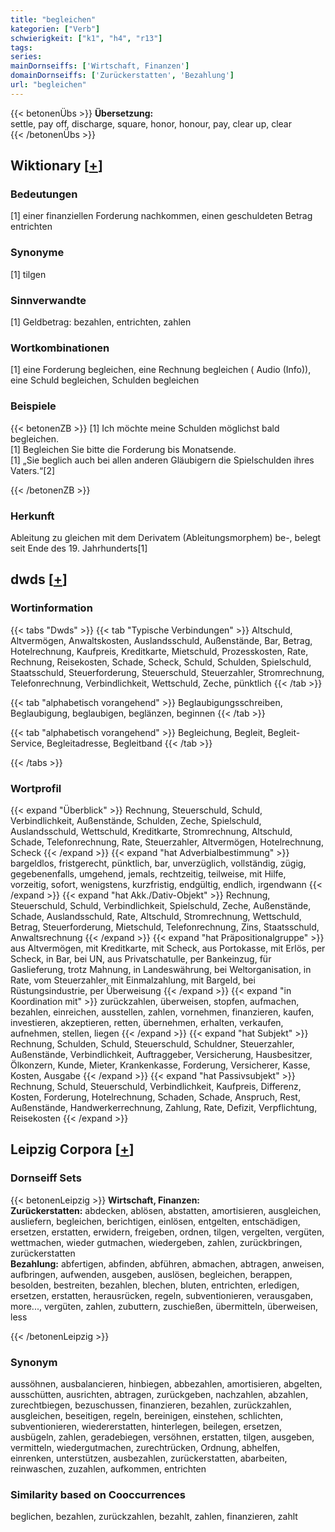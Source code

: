 ```yaml
---
title: "begleichen"
kategorien: ["Verb"]
schwierigkeit: ["k1", "h4", "r13"]
tags:
series:
mainDornseiffs: ['Wirtschaft, Finanzen']
domainDornseiffs: ['Zurückerstatten', 'Bezahlung']
url: "begleichen"
---
```


{{< betonenÜbs >}}
**Übersetzung:**  
settle, pay off, discharge, square, honor, honour, pay, clear up, clear  
{{< /betonenÜbs >}}

## Wiktionary [[+](https://de.wiktionary.org/wiki/begleichen)]

### Bedeutungen
[1] einer finanziellen Forderung nachkommen, einen geschuldeten Betrag entrichten  

### Synonyme
[1] tilgen  

### Sinnverwandte
[1] Geldbetrag: bezahlen, entrichten, zahlen  

### Wortkombinationen
[1] eine Forderung begleichen, eine Rechnung begleichen ( Audio (Info)), eine Schuld begleichen, Schulden begleichen  

### Beispiele
{{< betonenZB >}}
[1] Ich möchte meine Schulden möglichst bald begleichen.  
[1] Begleichen Sie bitte die Forderung bis Monatsende.  
[1] „Sie beglich auch bei allen anderen Gläubigern die Spielschulden ihres Vaters.“[2]  

{{< /betonenZB >}}
### Herkunft
Ableitung zu gleichen mit dem Derivatem (Ableitungsmorphem) be-, belegt seit Ende des 19. Jahrhunderts[1]  



## dwds [[+](https://www.dwds.de/wb/begleichen)]

### Wortinformation
{{< tabs "Dwds" >}}
{{< tab "Typische Verbindungen" >}}
Altschuld, Altvermögen, Anwaltskosten, Auslandsschuld, Außenstände, Bar, Betrag, Hotelrechnung, Kaufpreis, Kreditkarte, Mietschuld, Prozesskosten, Rate, Rechnung, Reisekosten, Schade, Scheck, Schuld, Schulden, Spielschuld, Staatsschuld, Steuerforderung, Steuerschuld, Steuerzahler, Stromrechnung, Telefonrechnung, Verbindlichkeit, Wettschuld, Zeche, pünktlich
{{< /tab >}}

{{< tab "alphabetisch vorangehend" >}}
Beglaubigungsschreiben, Beglaubigung, beglaubigen, beglänzen, beginnen
{{< /tab >}}

{{< tab "alphabetisch vorangehend" >}}
Begleichung, Begleit, Begleit-Service, Begleitadresse, Begleitband
{{< /tab >}}

{{< /tabs >}}

### Wortprofil
{{< expand "Überblick" >}} Rechnung, Steuerschuld, Schuld, Verbindlichkeit, Außenstände, Schulden, Zeche, Spielschuld, Auslandsschuld, Wettschuld, Kreditkarte, Stromrechnung, Altschuld, Schade, Telefonrechnung, Rate, Steuerzahler, Altvermögen, Hotelrechnung, Scheck {{< /expand >}}
{{< expand "hat Adverbialbestimmung" >}} bargeldlos, fristgerecht, pünktlich, bar, unverzüglich, vollständig, zügig, gegebenenfalls, umgehend, jemals, rechtzeitig, teilweise, mit Hilfe, vorzeitig, sofort, wenigstens, kurzfristig, endgültig, endlich, irgendwann {{< /expand >}}
{{< expand "hat Akk./Dativ-Objekt" >}} Rechnung, Steuerschuld, Schuld, Verbindlichkeit, Spielschuld, Zeche, Außenstände, Schade, Auslandsschuld, Rate, Altschuld, Stromrechnung, Wettschuld, Betrag, Steuerforderung, Mietschuld, Telefonrechnung, Zins, Staatsschuld, Anwaltsrechnung {{< /expand >}}
{{< expand "hat Präpositionalgruppe" >}} aus Altvermögen, mit Kreditkarte, mit Scheck, aus Portokasse, mit Erlös, per Scheck, in Bar, bei UN, aus Privatschatulle, per Bankeinzug, für Gaslieferung, trotz Mahnung, in Landeswährung, bei Weltorganisation, in Rate, vom Steuerzahler, mit Einmalzahlung, mit Bargeld, bei Rüstungsindustrie, per Überweisung {{< /expand >}}
{{< expand "in Koordination mit" >}} zurückzahlen, überweisen, stopfen, aufmachen, bezahlen, einreichen, ausstellen, zahlen, vornehmen, finanzieren, kaufen, investieren, akzeptieren, retten, übernehmen, erhalten, verkaufen, aufnehmen, stellen, liegen {{< /expand >}}
{{< expand "hat Subjekt" >}} Rechnung, Schulden, Schuld, Steuerschuld, Schuldner, Steuerzahler, Außenstände, Verbindlichkeit, Auftraggeber, Versicherung, Hausbesitzer, Ölkonzern, Kunde, Mieter, Krankenkasse, Forderung, Versicherer, Kasse, Kosten, Ausgabe {{< /expand >}}
{{< expand "hat Passivsubjekt" >}} Rechnung, Schuld, Steuerschuld, Verbindlichkeit, Kaufpreis, Differenz, Kosten, Forderung, Hotelrechnung, Schaden, Schade, Anspruch, Rest, Außenstände, Handwerkerrechnung, Zahlung, Rate, Defizit, Verpflichtung, Reisekosten {{< /expand >}}

## Leipzig Corpora [[+](https://corpora.uni-leipzig.de/en/res?word=begleichen&corpusId=deu_newscrawl-public_2018)]

### Dornseiff Sets
{{< betonenLeipzig >}}
**Wirtschaft, Finanzen:**  
**Zurückerstatten:** abdecken, ablösen, abstatten, amortisieren, ausgleichen, ausliefern, begleichen, berichtigen, einlösen, entgelten, entschädigen, ersetzen, erstatten, erwidern, freigeben, ordnen, tilgen, vergelten, vergüten, wettmachen, wieder gutmachen, wiedergeben, zahlen, zurückbringen, zurückerstatten  
**Bezahlung:** abfertigen, abfinden, abführen, abmachen, abtragen, anweisen, aufbringen, aufwenden, ausgeben, auslösen, begleichen, berappen, besolden, bestreiten, bezahlen, blechen, bluten, entrichten, erledigen, ersetzen, erstatten, herausrücken, regeln, subventionieren, verausgaben, more..., vergüten, zahlen, zubuttern, zuschießen, übermitteln, überweisen, less  

{{< /betonenLeipzig >}}

### Synonym
aussöhnen, ausbalancieren, hinbiegen, abbezahlen, amortisieren, abgelten, ausschütten, ausrichten, abtragen, zurückgeben, nachzahlen, abzahlen, zurechtbiegen, bezuschussen, finanzieren, bezahlen, zurückzahlen, ausgleichen, beseitigen, regeln, bereinigen, einstehen, schlichten, subventionieren, wiedererstatten, hinterlegen, beilegen, ersetzen, ausbügeln, zahlen, geradebiegen, versöhnen, erstatten, tilgen, ausgeben, vermitteln, wiedergutmachen, zurechtrücken, Ordnung, abhelfen, einrenken, unterstützen, ausbezahlen, zurückerstatten, abarbeiten, reinwaschen, zuzahlen, aufkommen, entrichten


### Similarity based on Cooccurrences
beglichen, bezahlen, zurückzahlen, bezahlt, zahlen, finanzieren, zahlt

